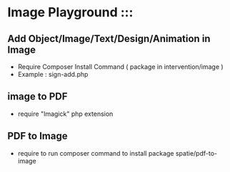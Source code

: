# Image Playground :::

## Add Object/Image/Text/Design/Animation in  Image 
  - Require Composer Install Command ( package in intervention/image )
  - Example : sign-add.php

## image to PDF
  - require "Imagick" php extension

## PDF to Image 
  - require to run composer command to install package spatie/pdf-to-image
